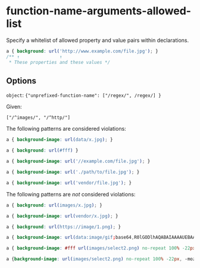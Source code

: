 # function-name-arguments-allowed-list

Specify a whitelist of allowed property and value pairs within declarations.

<!-- prettier-ignore -->
```css
a { background: url('http://www.example.com/file.jpg'); }
/** ↑               ↑
 * These properties and these values */
```

## Options

`object`: `{"unprefixed-function-name": ["/regex/", /regex/] }`

Given:

```
["/^images/", "/^http/"]
```

The following patterns are considered violations:

<!-- prettier-ignore -->
```css
a { background-image: url(data/x.jpg); }
```

<!-- prettier-ignore -->
```css
a { background: url(#fff) }
```

<!-- prettier-ignore -->
```css
a { background-image: url('//example.com/file.jpg'); }
```

<!-- prettier-ignore -->
```css
a { background-image: url('./path/to/file.jpg'); }
```

<!-- prettier-ignore -->
```css
a { background-image: url('vendor/file.jpg'); }
```

The following patterns are _not_ considered violations:

<!-- prettier-ignore -->
```css
a { background: url(images/x.jpg); }
```

<!-- prettier-ignore -->
```css
a { background-image: url(vendor/x.jpg); }
```

<!-- prettier-ignore -->
```css
a { background: url(https://image/1.png); }
```

<!-- prettier-ignore -->
```css
a { background-image: url(data:image/gif;base64,R0lGODlhAQABAIAAAAUEBAAAACwAAAAAAQABAAACAkQBADs=); }
```

<!-- prettier-ignore -->
```css
a { background-image: #fff url(images/select2.png) no-repeat 100% -22px }
```

<!-- prettier-ignore -->
```css
a {background-image: url(images/select2.png) no-repeat 100% -22px, -moz-linear-gradient(bottom, #fff 85%, #eee 99%);}
```
